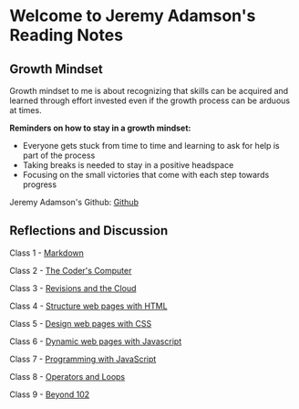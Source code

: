 # Welcome to Jeremy Adamson's Reading Notes

## Growth Mindset

Growth mindset to me is about recognizing that skills can be acquired and learned through effort invested even if the growth process can be arduous at times.

**Reminders on how to stay in a growth mindset:**

- Everyone gets stuck from time to time and learning to ask for help is part of the process
- Taking breaks is needed to stay in a positive headspace
- Focusing on the small victories that come with each step towards progress

Jeremy Adamson's Github: [Github](https://github.com/jeremy-adamson/)

## Reflections and Discussion

Class 1 - [Markdown](class01.md)

Class 2 - [The Coder's Computer](class02.md)

Class 3 - [Revisions and the Cloud](class03.md)

Class 4 - [Structure web pages with HTML](class04.md)

Class 5 - [Design web pages with CSS](class05.md)

Class 6 - [Dynamic web pages with Javascript](class06.md)

Class 7 - [Programming with JavaScript](class07.md)

Class 8 - [Operators and Loops](class08.md)

Class 9 - [Beyond 102](class09.md)
